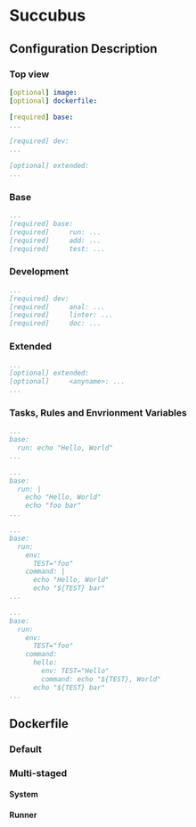 # Succubus

## Configuration Description

### Top view

```yaml
[optional] image:
[optional] dockerfile:

[required] base:
...

[required] dev:
...

[optional] extended:
...
```

### Base

```yaml
...
[required] base:
[required]     run: ...
[required]     add: ...
[required]     test: ...
```

### Development

```yaml
...
[required] dev:
[required]     anal: ...
[required]     linter: ...
[required]     doc: ...
```

### Extended

```yaml
...
[optional] extended:
[optional]     <anyname>: ...
...
```

### Tasks, Rules and Envrionment Variables

```yaml
...
base:
  run: echo "Hello, World"
...
```

```yaml
...
base:
  run: |
    echo "Hello, World"
    echo "foo bar"
...
```

```yaml
...
base:
  run:
    env:
      TEST="foo"
    command: |
      echo "Hello, World"
      echo "${TEST} bar"
...
```

```yaml
...
base:
  run:
    env:
      TEST="foo"
    command:
      hello:
        env: TEST="Hello"
        command: echo "${TEST}, World"
      echo "${TEST} bar"
...
```

## Dockerfile

<!-- Explain:
1. Layers
2. Caching
3. Multi-stage
-->

### Default

### Multi-staged

<!-- Explain:
1. System tag
2. Runner tag
3. Everything in between
-->

#### System

#### Runner
